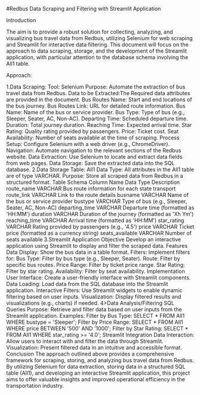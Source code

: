 #Redbus Data Scraping and Filtering with Streamlit Application


Introduction

The aim is to provide a robust solution for collecting, analyzing, and visualizing bus travel data from Redbus, utilizing Selenium for web scraping and Streamlit for interactive data filtering. This document will focus on the approach to data scraping, storage, and the development of the Streamlit application, with particular attention to the database schema involving the All1 table.

Approach:


1.Data Scraping:
Tool: Selenium
Purpose: Automate the extraction of bus travel data from Redbus.
Data to be Extracted:The Required data attributes are provided in the document.
Bus Routes Name: Start and end locations of the bus journey.
Bus Routes Link: URL for detailed route information.
Bus Name: Name of the bus or service provider.
Bus Type: Type of bus (e.g., Sleeper, Seater, AC, Non-AC).
Departing Time: Scheduled departure time.
Duration: Total journey duration.
Reaching Time: Expected arrival time.
Star Rating: Quality rating provided by passengers.
Price: Ticket cost.
Seat Availability: Number of seats available at the time of scraping.
Process
Setup: Configure Selenium with a web driver (e.g., ChromeDriver).
Navigation: Automate navigation to the relevant sections of the Redbus website.
Data Extraction: Use Selenium to locate and extract data fields from web pages.
Data Storage: Save the extracted data into the SQL database.
2.Data Storage
Table: All1
Data Type: All attributes in the All1 table are of type VARCHAR.
Purpose: Store all scraped data from Redbus in a structured format.
Table Schema
Column Name	Data Type	Description
route_name	VARCHAR	Bus route information for each state transport
route_link	VARCHAR	Link to the route details
busname	VARCHAR	Name of the bus or service provider
bustype	VARCHAR	Type of bus (e.g., Sleeper, Seater, AC, Non-AC)
departing_time	VARCHAR	Departure time (formatted as 'HH:MM')
duration	VARCHAR	Duration of the journey (formatted as 'Xh Ym')
reaching_time	VARCHAR	Arrival time (formatted as 'HH:MM')
star_rating	VARCHAR	Rating provided by passengers (e.g., '4.5')
price	VARCHAR	Ticket price (formatted as a currency string)
seats_available	VARCHAR	Number of seats available
3.Streamlit Application
Objective
Develop an interactive application using Streamlit to display and filter the scraped data.
Features
Data Display: Show the bus data in a table format.
Filters: Implement filters for:
Bus Type: Filter by bus type (e.g., Sleeper, Seater).
Route: Filter by specific bus routes.
Price Range: Filter by ticket price range.
Star Rating: Filter by star rating.
Availability: Filter by seat availability.
Implementation
User Interface: Create a user-friendly interface with Streamlit components.
Data Loading: Load data from the SQL database into the Streamlit application.
Interactive Filters: Use Streamlit widgets to enable dynamic filtering based on user inputs.
Visualization: Display filtered results and visualizations (e.g., charts) if needed.
4>Data Analysis/Filtering
SQL Queries
Purpose: Retrieve and filter data based on user inputs from the Streamlit application.
Examples:
Filter by Bus Type: SELECT * FROM All1 WHERE bustype = 'Sleeper';
Filter by Price Range: SELECT * FROM All1 WHERE price BETWEEN '500' AND '1000';
Filter by Star Rating: SELECT * FROM All1 WHERE star_rating >= '4.0';
Streamlit Integration
Data Interaction: Allow users to interact with and filter the data through Streamlit.
Visualization: Present filtered data in an intuitive and accessible format.
Conclusion
The approach outlined above provides a comprehensive framework for scraping, storing, and analyzing bus travel data from Redbus. By utilizing Selenium for data extraction, storing data in a structured SQL table (All1), and developing an interactive Streamlit application, this project aims to offer valuable insights and improved operational efficiency in the transportation industry.
